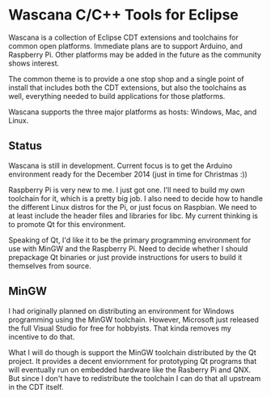 # Wascana C/C++ Tools for Eclipse

Wascana is a collection of Eclipse CDT extensions and toolchains for common open platforms.
Immediate plans are to support Arduino, and Raspberry Pi. Other platforms may be added in
the future as the community shows interest.

The common theme is to provide a one stop shop and a single point of install that includes both
the CDT extensions, but also the toolchains as well, everything needed to build applications
for those platforms.

Wascana supports the three major platforms as hosts: Windows, Mac, and Linux.

## Status

Wascana is still in development. Current focus is to get the Arduino environment ready for the
December 2014 (just in time for Christmas :))

Raspberry Pi is very new to me. I just got one. I'll need to build my own toolchain for it,
which is a pretty big job. I also need to decide how to handle the different Linux distros
for the Pi, or just focus on Raspbian. We need to at least include the header files and libraries
for libc. My current thinking is to promote Qt for this environment.

Speaking of Qt, I'd like it to be the primary programming environment for use with MinGW and
the Raspberry Pi. Need to decide whether I should prepackage Qt binaries or just provide
instructions for users to build it themselves from source.

## MinGW

I had originally planned on distributing an environment for Windows programming using the
MinGW toolchain. However, Microsoft just released the full Visual Studio for free for hobbyists.
That kinda removes my incentive to do that.

What I will do though is support the MinGW toolchain distributed by the Qt project. It provides
a decent enviornment for prototyping Qt programs that will eventually run on embedded hardware
like the Rasberry Pi and QNX. But since I don't have to redistribute the toolchain I can do
that all upstream in the CDT itself.
